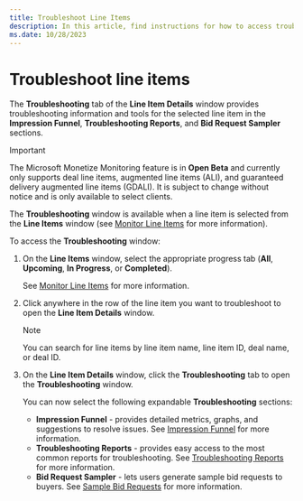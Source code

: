 ```yaml
---
title: Troubleshoot Line Items
description: In this article, find instructions for how to access troubleshooting information and tools for a line item. 
ms.date: 10/28/2023
---
```


# Troubleshoot line items

The **Troubleshooting** tab of the **Line Item Details** window provides troubleshooting information and tools for the selected line item in the **Impression Funnel**, **Troubleshooting Reports**, and **Bid Request Sampler** sections.

> [!IMPORTANT]
> The Microsoft Monetize Monitoring feature is in **Open Beta** and currently only supports deal line items, augmented line items (ALI), and guaranteed delivery augmented line items (GDALI). It is subject to change without notice and is only available to select clients.

The **Troubleshooting** window is available when a line item is selected from the **Line Items** window (see [Monitor Line Items](monitor-line-items.md) for more information).

To access the **Troubleshooting** window:

1. On the **Line Items** window, select the appropriate progress tab (**All**, **Upcoming**, **In Progress**, or **Completed**).

    See [Monitor Line Items](monitor-line-items.md) for more information.

1. Click anywhere in the row of the line item you want to troubleshoot to open the **Line Item Details** window.

    > [!NOTE]
    > You can search for line items by line item name, line item ID, deal name, or deal ID.

1. On the **Line Item Details** window, click the **Troubleshooting** tab to open the **Troubleshooting** window.

    You can now select the following expandable **Troubleshooting** sections:
    - **Impression Funnel** - provides detailed metrics, graphs, and suggestions to resolve issues. See [Impression Funnel](impression-funnel.md) for more information.
    - **Troubleshooting Reports** - provides easy access to the most common reports for troubleshooting. See [Troubleshooting Reports](troubleshooting-reports.md) for more information.
    - **Bid Request Sampler** - lets users generate sample bid requests to buyers. See [Sample Bid Requests](sample-bid-requests.md) for more information.
